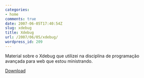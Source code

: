 ```yaml
---
categories:
- home
comments: true
date: 2007-06-05T17:40:54Z
slug: xdebug
title: Xdebug
url: /2007/06/05/xdebug/
wordpress_id: 209
---
```


Material sobre o Xdebug que utilizei na disciplina de programação avançada para web que estou ministrando.

[Download](/docs/xdebug.pdf)
